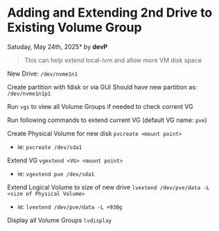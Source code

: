 # Adding and Extending 2nd Drive to Existing Volume Group 
Satuday, May 24th, 2025* by **devP**


> This can help extend local-lvm and allow more VM disk space

New Drive: `/dev/nvme1n1`

Create partition with fdisk or via GUI
Should have new partition as: `/dev/nvme1n1p1`

Run `vgs` to view all Volume Groups if needed to check corrent VG

Run following commands to extend current VG (default VG name: `pve`)

Create Physical Volume for new disk
`pvcreate <mount point>`
* ie: `pvcreate /dev/sda1`

Extend VG 
`vgextend <VG> <mount point>`
* ie: `vgextend pve /dev/sda1`

Extend Logical Volume to size of new drive
`lvextend /dev/pve/data -L <size of Physical Volume>`
* ie: `lvextend /dev/pve/data -L +930g`

Display all Volume Groups
`lvdisplay`
